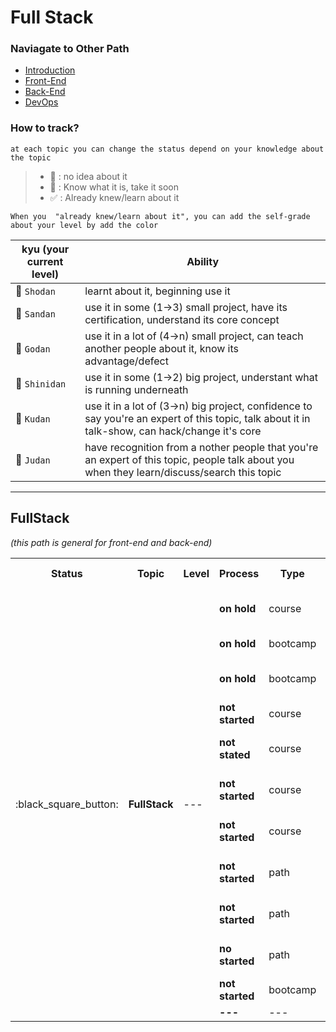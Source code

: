 # Full Stack

### **Naviagate to Other Path**
* [Introduction](https://github.com/luuductrung1234/dev-roadmap/blob/master/web-development-roadmap/introduction-details.md)
* [Front-End](https://github.com/luuductrung1234/dev-roadmap/blob/master/web-development-roadmap/front-end-details.md)
* [Back-End](https://github.com/luuductrung1234/dev-roadmap/blob/master/web-development-roadmap/back-end-details.md)
* [DevOps](https://github.com/luuductrung1234/dev-roadmap/blob/master/web-development-roadmap/devops-details.md)

### **How to track?**
```
at each topic you can change the status depend on your knowledge about the topic
```
> - :black_square_button: : no idea about it
> - :white_square_button: :  Know what it is, take it soon
> - :white_check_mark: : Already knew/learn about it

```
When you  "already knew/learn about it", you can add the self-grade about your level by add the color
```
kyu (your current level) | Ability
--- | --- |
 :notebook:  `Shodan` | learnt about it, beginning use it |
 :ledger:  `Sandan` | use it in some (1->3) small project, have its certification, understand its core concept |
 :green_book:  `Godan` | use it in a lot of (4->n) small project, can teach another people about it,  know its advantage/defect |
 :orange_book:  `Shinidan` | use it in some (1->2) big project, understant what is running underneath |
 :closed_book:  `Kudan` | use it in a lot of (3->n) big project, confidence to say you're an expert of this topic, talk about it in talk-show, can hack/change it's core |
 :blue_book:  `Judan` | have recognition from a nother people that you're an expert of this topic, people talk about you when they learn/discuss/search this topic |
---





## FullStack
_(this path is general for front-end and back-end)_
<table>
         <tr>
            <th>Status</th>
            <th>Topic</th>
            <th>Level</th>
            <th>Process</th>
            <th>Type</th>
            <th>Item</th>
            <th>Reconition</th>
            <th>Start Date</th>
        </tr>
        <tr>
            <td rowspan="12"> :black_square_button: </td>
            <td rowspan="12"><b> FullStack </b></td>
            <td rowspan="12"> ---  </td>
            <td><b> on hold </b></td>
            <td> course </td>
            <td><a href="https://www.udemy.com/the-complete-web-developer-course-2/learn/v4/"> Udemy/The-Complete-Web-Developer-Course2.0 </a></td>
            <td> --- </td>
            <td> --- </td>
        </tr>
           <tr>
            <td><b> on hold </b></td>
            <td> bootcamp </td>
            <td><a href="https://learn.co/tracks/full-stack-community-bootcamp?batch_id=475&sign_in=true&track_id=20811"> Learnco/FullStack-Community-Bootcamp </a></td>
            <td> --- </td>
            <td> --- </td>
        </tr>
           <tr>
            <td><b> on hold </b></td>
            <td> bootcamp </td>
            <td><a href="https://www.freecodecamp.org/"> FreeCodeCamp </a></td>
            <td> certificate </td>
            <td> 27-Jan-2018 </td>
        </tr>
         <tr>
            <td><b> not started </b></td>
            <td> course </td>
            <td><a href="https://www.udemy.com/the-web-developer-bootcamp/learn/v4/"> Udemy/The-Web-Developer-BootCamp </a></td>
            <td> --- </td>
            <td> --- </td>
        </tr>
          <tr>
            <td><b> not stated </b></td>
            <td> course </td>
            <td><a href="https://www.udemy.com/the-advanced-web-developer-bootcamp/learn/v4/"> Udemy/The-Advance-Web-Developer-BootCamp </a></td>
            <td> --- </td>
            <td> --- </td>
        </tr>
          <tr>
            <td><b> not started </b></td>
            <td> course </td>
            <td><a href="https://www.udemy.com/web-development-html5-css3-php-oop-and-mysql-database/learn/v4/"> Udemy/Thoughtful-Web-Development-Course </a></td>
            <td> --- </td>
            <td> --- </td>
        </tr>
          <tr>
            <td><b> not started </b></td>
            <td> course </td>
            <td><a href="https://www.udemy.com/course-dashboard-redirect/?course_id=822444"> Python-and-Django-FullStack-Web-Dev-Bootcamp </a></td>
            <td> --- </td>
            <td> --- </td>
        </tr>
          <tr>
            <td><b> not started </b></td>
            <td> path </td>
            <td><a href="https://www.theodinproject.com/courses?ref=homenav"> Theodinproject/Become-a-Full-Stack-Web-Developer </a></td>
            <td> --- </td>
            <td> --- </td>
        </tr>
         <tr>
            <td><b> not started </b></td>
            <td> path </td>
            <td><a href="https://www.lynda.com/learning-paths/Web/become-a-full-stack-web-developer"> Lynda/Become-a-Fullstack-Web-Developer </a></td>
            <td> --- </td>
            <td> --- </td>
        </tr>
        <tr>
            <td><b> no started </b></td>
            <td> path </td>
            <td><a href="https://www.coursera.org/specializations/full-stack-mobile-app-development"> Coursera/Fulltack-mobile-app-development </a></td>
            <td> certificate </td>
            <td> --- </td>
        </tr>
        <tr>
            <td><b> not started </b></td>
            <td> bootcamp </td>
            <td><a href="https://upskillcourses.com/courses/"> Upskillcourses/Web Developer Bootcamp </a></td>
            <td> --- </td>
            <td> --- </td>
        </tr>
         <tr>
            <td><b> --- </b></td>
            <td> --- </td>
            <td><a href="#"> --- </a></td>
            <td> --- </td>
            <td> --- </td>
        </tr>
</table>
